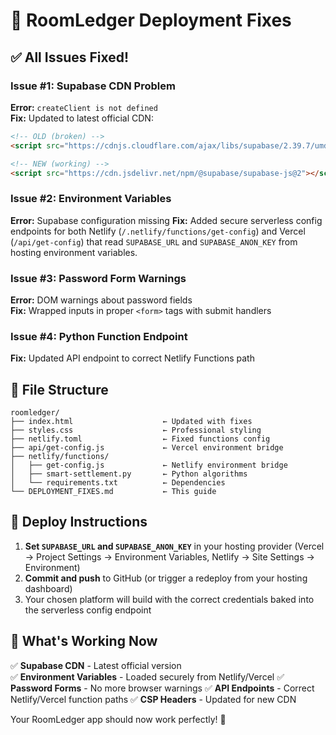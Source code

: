 # 🚀 RoomLedger Deployment Fixes

## ✅ All Issues Fixed!

### **Issue #1: Supabase CDN Problem**
**Error:** `createClient is not defined`  
**Fix:** Updated to latest official CDN:
```html
<!-- OLD (broken) -->
<script src="https://cdnjs.cloudflare.com/ajax/libs/supabase/2.39.7/umd/supabase.min.js"></script>

<!-- NEW (working) -->
<script src="https://cdn.jsdelivr.net/npm/@supabase/supabase-js@2"></script>
```

### **Issue #2: Environment Variables**
**Error:** Supabase configuration missing
**Fix:** Added secure serverless config endpoints for both Netlify (`/.netlify/functions/get-config`) and Vercel (`/api/get-config`) that read `SUPABASE_URL` and `SUPABASE_ANON_KEY` from hosting environment variables.

### **Issue #3: Password Form Warnings**
**Error:** DOM warnings about password fields  
**Fix:** Wrapped inputs in proper `<form>` tags with submit handlers

### **Issue #4: Python Function Endpoint**
**Fix:** Updated API endpoint to correct Netlify Functions path

## 📁 File Structure

```
roomledger/
├── index.html                    ← Updated with fixes
├── styles.css                    ← Professional styling  
├── netlify.toml                  ← Fixed functions config
├── api/get-config.js             ← Vercel environment bridge
├── netlify/functions/
│   ├── get-config.js             ← Netlify environment bridge
│   ├── smart-settlement.py       ← Python algorithms
│   └── requirements.txt          ← Dependencies
└── DEPLOYMENT_FIXES.md           ← This guide
```

## 🚀 Deploy Instructions

1. **Set `SUPABASE_URL` and `SUPABASE_ANON_KEY`** in your hosting provider (Vercel → Project Settings → Environment Variables, Netlify → Site Settings → Environment)
2. **Commit and push** to GitHub (or trigger a redeploy from your hosting dashboard)
3. Your chosen platform will build with the correct credentials baked into the serverless config endpoint

## 🎯 What's Working Now

✅ **Supabase CDN** - Latest official version  
✅ **Environment Variables** - Loaded securely from Netlify/Vercel
✅ **Password Forms** - No more browser warnings
✅ **API Endpoints** - Correct Netlify/Vercel function paths
✅ **CSP Headers** - Updated for new CDN  

Your RoomLedger app should now work perfectly! 🎉 